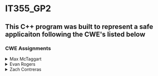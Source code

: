# IT355_GP2

## This C++ program was built to represent a safe applicaiton following the CWE's listed below

### CWE Assignments
<details>
  <summary>Max McTaggart</summary>

  - CWE-416: Use after free
  - CWE-415: Double Free
  - CWE-457: Use of uninitialized variable
  - CWE-478: Missing Default Case in Multiple Condition Expression
  - CWE-562: Return of Stack Variable Address
  - CWE-910: Use of Expired File Descriptor
</details>

<details>
  <summary>Evan Rogers</summary>

  - CWE-681: Incorrect Conversion between Numeric Types 
  - CWE-369: Divide by Zero 
  - CWE-584: Return Inside Finally Block 
  - CWE-570: Expression is Always False
  - CWE-571: Expression is Always True
  - CWE-480: Use of Incorrect Operator 
</details>

<details>
  <summary>Zach Contreras</summary>

  - CWE-190: Prevent Integer Overflow
  - CWE-126: Prevent Buffer Over-read
  - CWE-457: Use of Unintialized Variable
  - CWE-404: Improper Resource Shutdown
  - CWE-772: Missing Release of Resource 
  - CWE-665: Improper Initialization
</details>
